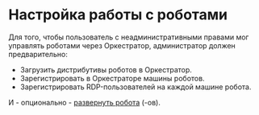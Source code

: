# Настройка работы с роботами

Для того, чтобы пользователь с неадминистративными правами мог управлять роботами через Оркестратор, администратор должен предварительно:
- Загрузить дистрибутивы роботов в Оркестратор.
- Зарегистрировать в Оркестраторе машины роботов.
- Зарегистрировать RDP-пользователей на каждой машине робота.

И - опционально - [развернуть робота](https://docs.primo-rpa.ru/primo-rpa/orchestrator/basics/deploy-robot) (-ов).
